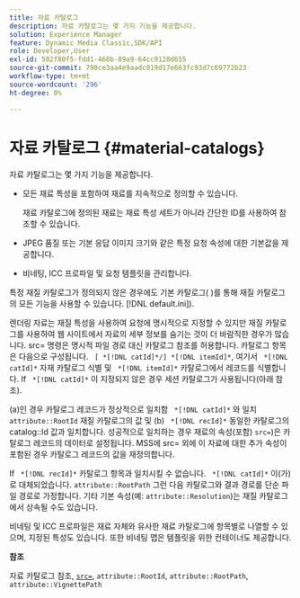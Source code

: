 ```yaml
---
title: 자료 카탈로그
description: 자료 카탈로그는 몇 가지 기능을 제공합니다.
solution: Experience Manager
feature: Dynamic Media Classic,SDK/API
role: Developer,User
exl-id: 502f80f5-fdd1-468b-89a9-64cc9128d655
source-git-commit: 790ce3aa4e9aadc019d17e663fc93d7c69772b23
workflow-type: tm+mt
source-wordcount: '296'
ht-degree: 0%

---
```


# 자료 카탈로그 {#material-catalogs}

자료 카탈로그는 몇 가지 기능을 제공합니다.

* 모든 재료 특성을 포함하여 재료를 지속적으로 정의할 수 있습니다.

   재료 카탈로그에 정의된 재료는 재료 특성 세트가 아니라 간단한 ID를 사용하여 참조할 수 있습니다.
* JPEG 품질 또는 기본 응답 이미지 크기와 같은 특정 요청 속성에 대한 기본값을 제공합니다.
* 비네팅, ICC 프로파일 및 요청 템플릿을 관리합니다.

특정 재질 카탈로그가 정의되지 않은 경우에도 기본 카탈로그( )를 통해 재질 카탈로그의 모든 기능을 사용할 수 있습니다. [!DNL default.ini]).

렌더링 자료는 재질 특성을 사용하여 요청에 명시적으로 지정할 수 있지만 재질 카탈로그를 사용하여 웹 사이트에서 자료의 세부 정보를 숨기는 것이 더 바람직한 경우가 많습니다. src= 명령은 명시적 파일 경로 대신 카탈로그 참조를 허용합니다. 카탈로그 항목은 다음으로 구성됩니다. ` [ *[!DNL catId]*/] *[!DNL itemId]*`, 여기서 ` *[!DNL catId]*` 자재 카탈로그 식별 및 ` *[!DNL itemId]*` 카탈로그에서 레코드를 식별합니다. If ` *[!DNL catId]*` 이 지정되지 않은 경우 세션 카탈로그가 사용됩니다(아래 참조).

(a)인 경우 카탈로그 레코드가 정상적으로 일치함 ` *[!DNL catId]*` 와 일치 `attribute::RootId` 재질 카탈로그의 값 및 (b) ` *[!DNL recId]*` 동일한 카탈로그의 catalog::Id 값과 일치합니다. 성공적으로 일치하는 경우 재료의 속성(포함) `src=`)은 카탈로그 레코드의 데이터로 설정됩니다. MSS에 src= 외에 이 자료에 대한 추가 속성이 포함된 경우 카탈로그 레코드의 값을 재정의합니다.

If ` *[!DNL recId]*` 카탈로그 항목과 일치시킬 수 없습니다. ` *[!DNL catId]*` 이(가) 로 대체되었습니다. `attribute::RootPath` 그런 다음 카탈로그와 결과 경로를 단순 파일 경로로 가정합니다. 기타 기본 속성(예: `attribute::Resolution`)는 재질 카탈로그에서 상속될 수도 있습니다.

비네팅 및 ICC 프로파일은 재료 자체와 유사한 재료 카탈로그에 항목별로 나열할 수 있으며, 지정된 특성도 있습니다. 또한 비네팅 맵은 템플릿을 위한 컨테이너도 제공합니다.

**참조**

자료 카탈로그 참조, [ `src=`](../../../../../../ir-api/http-protocol/image-rendering-api-ref/c-ir-http-protocol-ref/c-ir-http-protocol-command-reference/r-ir-src.md#reference-62c98abad22149d68d405ed6aaff8272), `attribute::RootId`, `attribute::RootPath`, `attribute::VignettePath`
